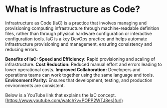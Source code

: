 # What is Infrastructure as Code?

Infrastructure as Code (IaC) is a practice that involves managing and provisioning computing infrastructure through machine-readable definition files, rather than through physical hardware configuration or interactive configuration tools. IaC is a key DevOps practice and helps automate infrastructure provisioning and management, ensuring consistency and reducing errors.

**Benefits of IaC:**
**Speed and Efficiency:** Rapid provisioning and scaling of infrastructure.
**Cost Reduction:** Reduced manual effort and errors leading to lower operational costs.
**Improved Collaboration:** Developers and operations teams can work together using the same language and tools.
**Environment Parity:** Ensures that development, testing, and production environments are consistent.

Below is a YouTube link that explains the IaC concept.
[https://www.youtube.com/watch?v=POPP2WTJ8es](url) 
